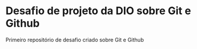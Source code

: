 # Desafio de projeto da DIO sobre Git e Github
Primeiro repositório de desafio criado sobre Git e Github
